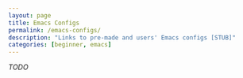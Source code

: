 ```yaml
---
layout: page
title: Emacs Configs
permalink: /emacs-configs/
description: "Links to pre-made and users' Emacs configs [STUB]"
categories: [beginner, emacs]
---
```


_TODO_
